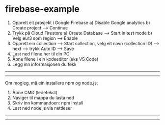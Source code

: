 # firebase-example

1. Opprett eit prosjekt i Google Firebase 
  a) Disable Google analytics 
  b) Create project --> Continue
2. Trykk på Cloud Firestore
  a) Create Database --> Start in test mode
  b) Velg eur3 som region --> Enable
3. Opprett ein collection --> Start collection, velg eit navn (collection ID) --> next --> trykk Auto ID --> Save 
4. Last ned filene her til din PC
5. Åpne filene i ein kodeeditor (eks VS Code) 
6. Legg inn informasjonen du fekk 

--------------------------------------------------
--------------------------------------------------
Om mogleg, må ein installere npm og node.js: 

1. Åpne CMD (ledetekst) 
2. Naviger til mappa du lasta ned
3. Skriv inn kommandoen: 
    npm install
4. Last ned node.js via nettleser

--------------------------------------------------
--------------------------------------------------
